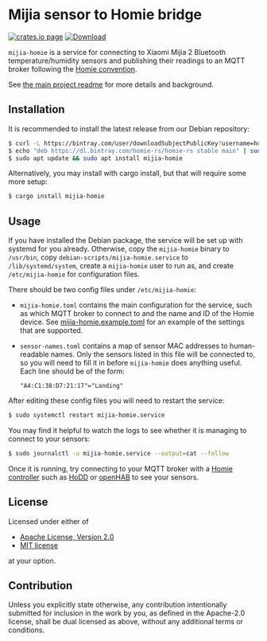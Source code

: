 # Mijia sensor to Homie bridge

[![crates.io page](https://img.shields.io/crates/v/mijia-homie.svg)](https://crates.io/crates/mijia-homie)
[![Download](https://api.bintray.com/packages/homie-rs/homie-rs/mijia-homie/images/download.svg) ](https://bintray.com/homie-rs/homie-rs/mijia-homie/_latestVersion)

`mijia-homie` is a service for connecting to Xiaomi Mijia 2 Bluetooth temperature/humidity sensors and publishing their readings to an MQTT broker following the [Homie convention](https://homieiot.github.io/).

See [the main project readme](https://github.com/alsuren/mijia-homie#readme) for more details and background.

## Installation

It is recommended to install the latest release from our Debian repository:

```sh
$ curl -L https://bintray.com/user/downloadSubjectPublicKey?username=homie-rs | sudo apt-key add -
$ echo "deb https://dl.bintray.com/homie-rs/homie-rs stable main" | sudo tee /etc/apt/sources.list.d/homie-rs.list
$ sudo apt update && sudo apt install mijia-homie
```

Alternatively, you may install with cargo install, but that will require some more setup:

```sh
$ cargo install mijia-homie
```

## Usage

If you have installed the Debian package, the service will be set up with systemd for you already. Otherwise, copy the `mijia-homie` binary to `/usr/bin`, copy `debian-scripts/mijia-homie.service` to `/lib/systemd/system`, create a `mijia-homie` user to run as, and create `/etc/mijia-homie` for configuration files.

There should be two config files under `/etc/mijia-homie`:

- `mijia-homie.toml` contains the main configuration for the service, such as which MQTT broker to connect to and the name and ID of the Homie device. See [mijia-homie.example.toml](mijia-homie.example.toml) for an example of the settings that are supported.
- `sensor-names.toml` contains a map of sensor MAC addresses to human-readable names. Only the sensors listed in this file will be connected to, so you will need to fill it in before `mijia-homie` does anything useful. Each line should be of the form:

      "A4:C1:38:D7:21:17"="Landing"

After editing these config files you will need to restart the service:

```sh
$ sudo systemctl restart mijia-homie.service
```

You may find it helpful to watch the logs to see whether it is managing to connect to your sensors:

```sh
$ sudo journalctl -u mijia-homie.service --output=cat --follow
```

Once it is running, try connecting to your MQTT broker with a [Homie controller](https://homieiot.github.io/implementations/#controller) such as [HoDD](https://rroemhild.github.io/hodd/) or [openHAB](https://www.openhab.org/) to see your sensors.

## License

Licensed under either of

- [Apache License, Version 2.0](http://www.apache.org/licenses/LICENSE-2.0)
- [MIT license](http://opensource.org/licenses/MIT)

at your option.

## Contribution

Unless you explicitly state otherwise, any contribution intentionally submitted
for inclusion in the work by you, as defined in the Apache-2.0 license, shall be
dual licensed as above, without any additional terms or conditions.
